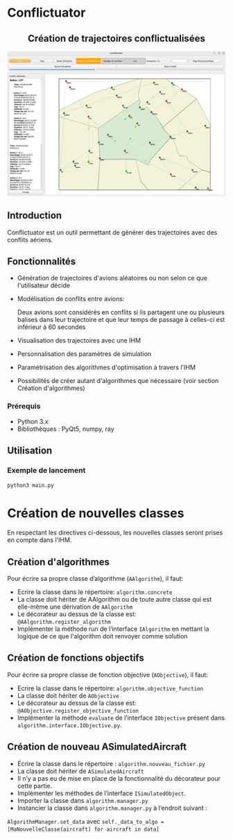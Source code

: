 # Conflictuator
## <div align="center">Création de trajectoires conflictualisées</div>

<div align="center">
  <img src="./images/ihm_exemple.png" alt="Illustration du projet" />
</div>


## Introduction
Conflictuator est un outil permettant de générer des trajectoires avec des conflits aériens.

## Fonctionnalités
- Génération de trajectoires d'avions aléatoires ou non selon ce que l'utilisateur décide
- Modélisation de conflits entre avions: 

    Deux avions sont considérés en conflits si ils partagent une ou plusieurs balises dans leur trajectoire et que leur temps de passage à celles-ci est inférieur à 60 secondes
- Visualisation des trajectoires avec une IHM
- Personnalisation des paramètres de simulation
- Paramétrisation des algorithmes d'optimisation à travers l'IHM
- Possibilités de créer autant d'algorithmes que nécessaire (voir section Création d'algorithmes)

### Prérequis
- Python 3.x
- Bibliothèques : PyQt5, numpy, ray

## Utilisation

### Exemple de lancement
```bash
python3 main.py
```

# Création de nouvelles classes

En respectant les directives ci-dessous, les nouvelles classes seront prises en compte dans l'IHM.

## Création d'algorithmes

Pour écrire sa propre classe d’algorithme (```AAlgorithm```), il faut:
- Ecrire la classe dans le répertoire: ```algorithm.concrete```
- La classe doit hériter de AAlgorithm ou de toute autre classe qui est elle-même une dérivation
de ```AAlgorithm```
- Le décorateur au dessus de la classe est: ```@AAlgorithm.register_algorithm```
- Implémenter la méthode run de l’interface ```IAlgorithm``` en mettant la logique de ce que l'algorithm doit renvoyer comme solution

## Création de fonctions objectifs

Pour écrire sa propre classe de fonction objective (```AObjective```), il faut:
- Ecrire la classe dans le répertoire: ```algorithm.objective_function```
- La classe doit hériter de ```AObjective```
- Le décorateur au dessus de la classe est: ```@AObjective.register_objective_function```
- Implémenter la méthode ```evaluate``` de l’interface ```IObjective``` présent dans ```algorithm.interface.IObjective.py```.


## Création de nouveau ASimulatedAircraft

- Écrire la classe dans le répertoire : ```algorithm.nouveau_fichier.py```
- La classe doit hériter de ```ASimulatedAircraft```
- Il n’y a pas eu de mise en place de la fonctionnalité du décorateur pour cette partie.
- Implémenter les méthodes de l’interface ```ISimulatedObject```.
- Importer la classe dans ```algorithm.manager.py```
- Instancier la classe dans ```algorithm.manager.py``` à l’endroit suivant :

```AlgorithmManager.set_data``` avec ```self._data_to_algo = [MaNouvelleClasse(aircraft) for aircraft in data]```